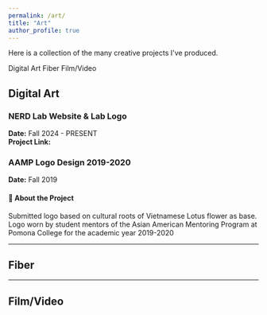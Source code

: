 ```yaml
---
permalink: /art/
title: "Art"
author_profile: true
---
```


Here is a collection of the many creative projects I've produced.

Digital Art
Fiber
Film/Video

## Digital Art

### NERD Lab Website & Lab Logo

**Date:** Fall 2024 - PRESENT  
**Project Link:** 

### AAMP Logo Design 2019-2020

**Date:** Fall 2019  


#### 🔹 About the Project  
Submitted logo based on cultural roots of Vietnamese Lotus flower as base. Logo worn by student mentors of the Asian American Mentoring Program at Pomona College for the academic year 2019-2020


---
## Fiber


---
## Film/Video
